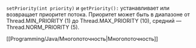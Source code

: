 `setPriority(int priority)` и `getPriority():` устанавливает или возвращает приоритет потока. Приоритет может быть в диапазоне от Thread.MIN_PRIORITY (1) до Thread.MAX_PRIORITY (10), средний — Thread.NORM_PRIORITY (5).

[[Programming/Java/Многопоточность|Многопоточность]]